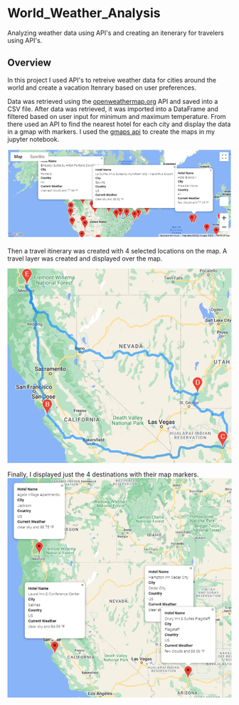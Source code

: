 # World_Weather_Analysis
Analyzing weather data using API's and creating an itenerary for travelers using API's.

## Overview
In this project I used API's to retreive weather data for cities around the world and create a vacation Itenrary based on user preferences.

Data was retrieved using the [openweathermap.org](openweathermap.org) API and saved into a CSV file. After data was retrieved, it was imported into a DataFrame and filtered based on user input for minimum and maximum temperature. From there used an API to find the nearest hotel for each city and display the data in a gmap with markers. I used the [gmaps api](https://jupyter-gmaps.readthedocs.io/en/latest/api.html) to create the maps in my jupyter notebook.

![gmap with markers](/Vacation_Search/WeatherPy_vacation_map.png)

Then a travel itinerary was created with 4 selected locations on the map. A travel layer was created and displayed over the map.

![gmap with trip](/Vacation_Itinerary/WeatherPy_travel_map.PNG)

Finally, I displayed just the 4 destinations with their map markers.
![gmap with trip markers](/Vacation_Itinerary/WeatherPy_travel_map_markers.PNG)